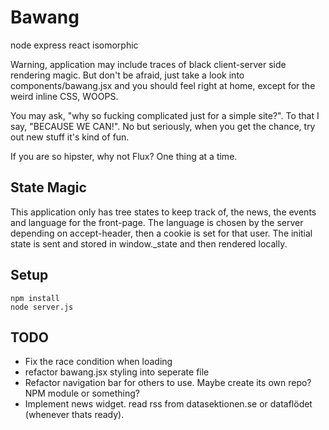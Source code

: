 # Bawang
node express react isomorphic

Warning, application may include traces of black client-server side rendering magic.
But don't be afraid, just take a look into components/bawang.jsx and you should feel right at home, except for the weird inline CSS, WOOPS.

You may ask, "why so fucking complicated just for a simple site?". To that I say, "BECAUSE WE CAN!". No but seriously, when you get the chance, try out new stuff it's kind of fun.

If you are so hipster, why not Flux? One thing at a time.


## State Magic
This application only has tree states to keep track of, the news, the events and language for the front-page. The language is chosen by the server depending on accept-header, then a cookie is set for that user. The initial state is sent and stored in window.\_state and then rendered locally.

## Setup

    npm install
    node server.js

## TODO
* Fix the race condition when loading
* refactor bawang.jsx styling into seperate file
* Refactor navigation bar for others to use. Maybe create its own repo? NPM module or something?
* Implement news widget. read rss from datasektionen.se or dataflödet (whenever thats ready).
